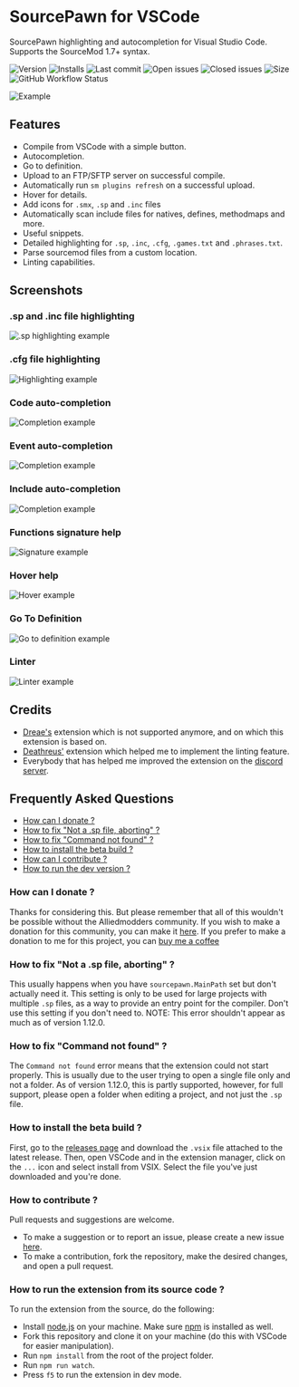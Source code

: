 # SourcePawn for VSCode

SourcePawn highlighting and autocompletion for Visual Studio Code. Supports the SourceMod 1.7+ syntax.

![Version](https://vsmarketplacebadge.apphb.com/version/Sarrus.sourcepawn-vscode.svg) ![Installs](https://vsmarketplacebadge.apphb.com/installs-short/Sarrus.sourcepawn-vscode.svg) ![Last commit](https://img.shields.io/github/last-commit/Sarrus1/sourcepawn-vscode) ![Open issues](https://img.shields.io/github/issues/Sarrus1/sourcepawn-vscode) ![Closed issues](https://img.shields.io/github/issues-closed/Sarrus1/sourcepawn-vscode) ![Size](https://img.shields.io/github/repo-size/Sarrus1/sourcepawn-vscode) ![GitHub Workflow Status](https://img.shields.io/github/workflow/status/Sarrus1/sourcepawn-vscode/Package%20Extension)

![Example](https://raw.githubusercontent.com/Sarrus1/sourcepawn-vscode/master/images/example.gif)

## Features

- Compile from VSCode with a simple button.
- Autocompletion.
- Go to definition.
- Upload to an FTP/SFTP server on successful compile.
- Automatically run `sm plugins refresh` on a successful upload.
- Hover for details.
- Add icons for `.smx`, `.sp` and `.inc` files
- Automatically scan include files for natives, defines, methodmaps and more.
- Useful snippets.
- Detailed highlighting for `.sp`, `.inc`, `.cfg`, `.games.txt` and `.phrases.txt`.
- Parse sourcemod files from a custom location.
- Linting capabilities.

## Screenshots

### .sp and .inc file highlighting

![.sp highlighting example](https://raw.githubusercontent.com/Sarrus1/sourcepawn-vscode/dev/images/highlighting-example-1.png)

### .cfg file highlighting

![Highlighting example](https://raw.githubusercontent.com/Sarrus1/sourcepawn-vscode/dev/images/highlighting-example-2.png)

### Code auto-completion

![Completion example](https://raw.githubusercontent.com/Sarrus1/sourcepawn-vscode/dev/images/completion-example-1.png)

### Event auto-completion

![Completion example](https://raw.githubusercontent.com/Sarrus1/sourcepawn-vscode/dev/images/completion-example-2.png)

### Include auto-completion

![Completion example](https://raw.githubusercontent.com/Sarrus1/sourcepawn-vscode/dev/images/completion-example-3.png)

### Functions signature help

![Signature example](https://raw.githubusercontent.com/Sarrus1/sourcepawn-vscode/dev/images/signature-example-1.png)

### Hover help

![Hover example](https://raw.githubusercontent.com/Sarrus1/sourcepawn-vscode/dev/images/hover-example-1.png)

### Go To Definition

![Go to definition example](https://raw.githubusercontent.com/Sarrus1/sourcepawn-vscode/dev/images/go-to-definition-example-1.png)

### Linter

![Linter example](https://raw.githubusercontent.com/Sarrus1/sourcepawn-vscode/dev/images/linter-example-1.png)

## Credits

- [Dreae's](https://github.com/Dreae/sourcepawn-vscode) extension which is not supported anymore, and on which this extension is based on.
- [Deathreus'](https://github.com/Deathreus/SPLinter) extension which helped me to implement the linting feature.
- Everybody that has helped me improved the extension on the [discord server](https://discord.tensor.fr).

## Frequently Asked Questions

- [How can I donate ?](#how-can-i-donate-)
- [How to fix "Not a .sp file, aborting" ?](#how-to-fix-not-a-sp-file-aborting-")
- [How to fix "Command not found" ?](#how-to-fix-command-not-found-)
- [How to install the beta build ?](#how-to-install-the-beta-build-)
- [How can I contribute ?](#how-to-contribute-)
- [How to run the dev version ?](#how-to-run-)

### How can I donate ?

Thanks for considering this. But please remember that all of this wouldn't be possible without the Alliedmodders community. If you wish to make a donation for this community, you can make it [here](https://sourcemod.net/donate.php).
If you prefer to make a donation to me for this project, you can [buy me a coffee](https://www.buymeacoffee.com/sarrus)

### How to fix "Not a .sp file, aborting" ?

This usually happens when you have `sourcepawn.MainPath` set but don't actually need it. This setting is only to be used for large projects with multiple `.sp` files, as a way to provide an entry point for the compiler.
Don't use this setting if you don't need to.
NOTE: This error shouldn't appear as much as of version 1.12.0.

### How to fix "Command not found" ?

The `Command not found` error means that the extension could not start properly.
This is usually due to the user trying to open a single file only and not a folder.
As of version 1.12.0, this is partly supported, however, for full support, please open a folder when editing a project, and not just the `.sp` file.

### How to install the beta build ?

First, go to the [releases page](https://github.com/Sarrus1/sourcepawn-vscode/releases) and download the `.vsix` file attached to the latest release.
Then, open VSCode and in the extension manager, click on the `...` icon and select install from VSIX.
Select the file you've just downloaded and you're done.

### How to contribute ?

Pull requests and suggestions are welcome.

- To make a suggestion or to report an issue, please create a new issue [here](https://github.com/Sarrus1/sourcepawn-vscode/issues).
- To make a contribution, fork the repository, make the desired changes, and open a pull request.

### How to run the extension from its source code ?

To run the extension from the source, do the following:

- Install [node.js](https://nodejs.org) on your machine. Make sure [npm](https://docs.npmjs.com/downloading-and-installing-node-js-and-npm/) is installed as well.
- Fork this repository and clone it on your machine (do this with VSCode for easier manipulation).
- Run `npm install` from the root of the project folder.
- Run `npm run watch`.
- Press `f5` to run the extension in dev mode.
